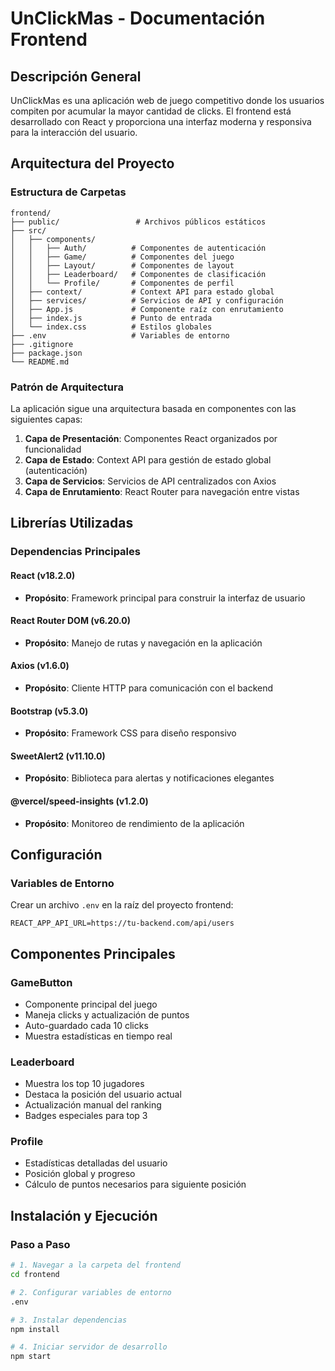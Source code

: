 # UnClickMas - Documentación Frontend

## Descripción General

UnClickMas es una aplicación web de juego competitivo donde los usuarios compiten por acumular la mayor cantidad de clicks. El frontend está desarrollado con React y proporciona una interfaz moderna y responsiva para la interacción del usuario.

## Arquitectura del Proyecto

### Estructura de Carpetas

```
frontend/
├── public/                 # Archivos públicos estáticos
├── src/
│   ├── components/
│   │   ├── Auth/          # Componentes de autenticación
│   │   ├── Game/          # Componentes del juego
│   │   ├── Layout/        # Componentes de layout
│   │   ├── Leaderboard/   # Componentes de clasificación
│   │   └── Profile/       # Componentes de perfil
│   ├── context/           # Context API para estado global
│   ├── services/          # Servicios de API y configuración
│   ├── App.js             # Componente raíz con enrutamiento
│   ├── index.js           # Punto de entrada
│   └── index.css          # Estilos globales
├── .env                   # Variables de entorno
├── .gitignore
├── package.json
└── README.md
```

### Patrón de Arquitectura

La aplicación sigue una arquitectura basada en componentes con las siguientes capas:

1. **Capa de Presentación**: Componentes React organizados por funcionalidad
2. **Capa de Estado**: Context API para gestión de estado global (autenticación)
3. **Capa de Servicios**: Servicios de API centralizados con Axios
4. **Capa de Enrutamiento**: React Router para navegación entre vistas

## Librerías Utilizadas

### Dependencias Principales

#### **React (v18.2.0)**
- **Propósito**: Framework principal para construir la interfaz de usuario

#### **React Router DOM (v6.20.0)**
- **Propósito**: Manejo de rutas y navegación en la aplicación

#### **Axios (v1.6.0)**
- **Propósito**: Cliente HTTP para comunicación con el backend

#### **Bootstrap (v5.3.0)**
- **Propósito**: Framework CSS para diseño responsivo

#### **SweetAlert2 (v11.10.0)**
- **Propósito**: Biblioteca para alertas y notificaciones elegantes

#### **@vercel/speed-insights (v1.2.0)**
- **Propósito**: Monitoreo de rendimiento de la aplicación

## Configuración

### Variables de Entorno

Crear un archivo `.env` en la raíz del proyecto frontend:

```properties
REACT_APP_API_URL=https://tu-backend.com/api/users
```

## Componentes Principales

### GameButton
- Componente principal del juego
- Maneja clicks y actualización de puntos
- Auto-guardado cada 10 clicks
- Muestra estadísticas en tiempo real

### Leaderboard
- Muestra los top 10 jugadores
- Destaca la posición del usuario actual
- Actualización manual del ranking
- Badges especiales para top 3

### Profile
- Estadísticas detalladas del usuario
- Posición global y progreso
- Cálculo de puntos necesarios para siguiente posición

## Instalación y Ejecución

### Paso a Paso

```bash
# 1. Navegar a la carpeta del frontend
cd frontend

# 2. Configurar variables de entorno
.env

# 3. Instalar dependencias
npm install

# 4. Iniciar servidor de desarrollo
npm start
```

